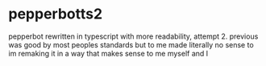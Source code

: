 # pepperbotts2
pepperbot rewritten in typescript with more readability, attempt 2. previous was good by most peoples standards but to me made literally no sense to im remaking it in a way that makes sense to me myself and I
